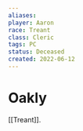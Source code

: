 ```yaml
---
aliases: 
player: Aaron
race: Treant
class: Cleric
tags: PC
status: Deceased
created: 2022-06-12
---
```

# Oakly
[[Treant]].